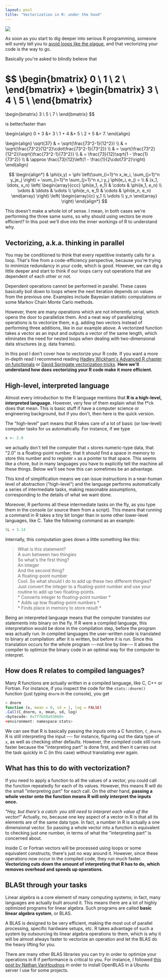```yaml
---
layout: post
title: "Vectorization in R: under the hood"
---
```


![](https://www.quizover.com/jc2012-war/ocw/mirror/col10685_1.2_complete/m21494/pic009.png)

As soon as you start to dig deeper into serious R programming, someone will surely tell you to [avoid loops like the plague](https://yihui.name/en/2010/10/on-the-gory-loops-in-r/), and that vectorizing your code is the way to go.

Basically you're asked to blindly believe that

$$
\begin{bmatrix}
0 \\
1 \\
2 \\
\end{bmatrix}
+
\begin{bmatrix}
3 \\
4 \\
5 \\
\end{bmatrix}
=
\begin{bmatrix}
3 \\
5 \\
7 \\
\end{bmatrix}
$$

is better/faster than


\begin{align}
0 + 3 &= 3 \\
1 + 4 &= 5 \\
2 + 5 &= 7.
\end{align}


\\begin{align}
\sqrt{37} & = \sqrt{\frac{73^2-1}{12^2}} \\\\
 & = \sqrt{\frac{73^2}{12^2}\cdot\frac{73^2-1}{73^2}} \\\\
 & = \sqrt{\frac{73^2}{12^2}}\sqrt{\frac{73^2-1}{73^2}} \\\\
 & = \frac{73}{12}\sqrt{1 - \frac{1}{73^2}} \\\\
 & \approx \frac{73}{12}\left(1 - \frac{1}{2\cdot73^2}\right)
\\end{align}

$$
\begin{align*}
  & \phi(x,y) = \phi \left(\sum_{i=1}^n x_ie_i, \sum_{j=1}^n y_je_j \right)
  = \sum_{i=1}^n \sum_{j=1}^n x_i y_j \phi(e_i, e_j) = \\
  & (x_1, \ldots, x_n) \left( \begin{array}{ccc}
      \phi(e_1, e_1) & \cdots & \phi(e_1, e_n) \\
      \vdots & \ddots & \vdots \\
      \phi(e_n, e_1) & \cdots & \phi(e_n, e_n)
    \end{array} \right)
  \left( \begin{array}{c}
      y_1 \\
      \vdots \\
      y_n
    \end{array} \right)
\end{align*}
$$

This doesn't make a whole lot of sense. I mean, in both cases we're performing the three same sums, so why should using vectors be more efficient? In this post we'll dive into the inner workings of R to understand why.

<!--more-->

## Vectorizing, a.k.a. thinking in parallel

You may be conditioned to think that every repetitive instantly calls for a loop. That's fine from a code-efficiency perspective, because you're trying to minimize redundancy in your code, which is good. However, we can dig a little deeper and start to think if our loops carry out operations that are dependent of each other or not.

Dependent operations cannot be performed in parallel. These cases basically boil down to loops where the next iteration depends on values from the previous one. Examples include Bayesian statistic computations or some Markov Chain Monte Carlo methods.

However, there are many operations which are not inherently serial, which opens the door to parallelize them. And a neat way of parallelizing operations is to vectorize them, e.g. adding two vectors instead of performing three additions, like in our example above.
A vectorized function takes a vector as an input and outputs a vector of the same length, which eliminates the need for nested loops when dealing with two-dimensional data structures (e.g. data frames).

In this post I don't cover how to vectorize your R code. If you want a more in-depth read I recommend reading [Hadley Wickham's Advanced R chapter on functionals](http://adv-r.had.co.nz/Functionals.html) or [David Springate vectorization tricks](http://rpubs.com/daspringate/vectorisation). **Here we'll understand how does vectorizing your R code make it more efficient.**

## High-level, interpreted language

Almost every introduction to the R language mentions that **R is a high-level, interpreted language.** However, very few of them explain what the f*ck does that mean. This is basic stuff if have a computer science or engineering background, but if you don't, then here is the quick version.

The "high-level" part means that R takes care of a lot of basic (or low-level) computer tasks for us automatically. For instance, if we type

```R
x <- 2.0
```

we actually don't tell the computer that `x` stores numeric-type data, that "2.0" is a floating-point number, that it should find a space in memory to store this number and to register `x` as a pointer to that space. This seems like a chore, but in many languages you have to explicitly tell the machine all these things. Below we'll see how this can sometimes be an advantage.

This kind of simplification means we can issue instructions in a near-human level of abstraction ("high-level") and the language performs automatically a series of intermediate tasks, making reasonable assumptions, corresponding to the details of what we want done.

Moreover, R performs all these intermediate tasks on the fly, as you type them in the console (or source them from a script). This means that running a command in R takes a tiny bit longer than in some other lower-level languages, like C. Take the following command as an example:

```R
5L + 3.14
```

Internally, this computation goes down a little something like this:

> What is this statement?  
> A sum between two thingies  
> So what's the first thing?  
> An integer  
> And the second thing?  
> A floating-point number  
> Cool. So what should I do to add up these two different thingies?  
> Just convert the integer to a floating-point number and use your routine to add up two floating-points.  
> \* Converts integer to floating-point number \*  
> \* Adds up tow floating-point numbers \*  
> \* Finds place in memory to store result \*  

Being an interpreted language means that the computer translates our statements into binary on the fly. If R were a compiled language, this interpretation would be done in the compilation step, before the program was actually run. In compiled languages the user-written code is translated to binary at compilation: after it is written, but before it is run. Since this translation occurs for the whole program ---not line by line--- it allows the compiler to optimize the binary code in an optimal way for the computer to interpret.

## How does R relates to compiled languages?

Many R functions are actually written in a compiled language, like C, C++ or Fortran. For instance, if you inspect the code for the `stats::dnorm()` function (just typing `dnorm` in the console), you get

```R
> dnorm
function (x, mean = 0, sd = 1, log = FALSE)
.Call(C_dnorm, x, mean, sd, log)
<bytecode: 0x7ffb50a93860>
<environment: namespace:stats>
```

We can see that R is basically passing the inputs onto a C function, `C_dnorm`. R is still interpreting the input --- for instance, figuring out the data type of `x`, as well as checking other defaults. However, the compiled code still runs faster because the "interpreting part" is done first, and then it carries out the task quickly in C (in this case) without translating ever again.

## What has this to do with vectorization?

If you need to apply a function to all the values of a vector, you could call the function repeatedly for each of its values. However, this means R will do the small "interpreting part" for each call. On the other hand, **passing a whole vector onto the function means R will only interpret the inputs once.**

*"Hey, but there's a catch: you still need to interpret each value of the vector!"*
Actually, no, because one key aspect of a vector in R is that all its elements are of the same data type. In fact, a number in R is actually a one dimensional vector. So passing a whole vector into a function is equivalent to checking just one number, in terms of what the "interpreting part" is concerned about.

Inside C or Fortran vectors will be processed using loops or some equivalent constructs; there's just no way around it. However, since these operations now occur in the compiled code, they run much faster. **Vectorizing cuts down the amount of interpreting that R has to do, which removes overhead and speeds up operations.**

## BLASt through your tasks

Linear algebra is a core element of many computing systems; in fact, many languages are actually built around it. This means there are a lot of highly optimized programs for linear algebra. Such programs are called **basic linear algebra system**, or BLAS.

A BLAS is designed to be very efficient, making the most out of parallel processing, specific hardware setups, etc. R takes advantage of such a system by outsourcing its linear algebra operations to them, which is why it will be almost always faster to vectorize an operation and let the BLAS do the heavy lifting for you.

There are many other BLAS libraries you can try in order to optimize your operations in R if performance is critical to you. For instance, I followed [this post by Nathan VanHoudnos](http://edustatistics.org/nathanvan/2013/07/09/for-faster-r-use-openblas-instead-better-than-atlas-trivial-to-switch-to-on-ubuntu/) in order to install OpenBLAS in a Ubuntu server I use for some projects.
